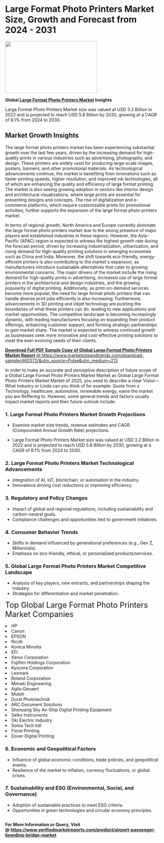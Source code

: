 <H1>Large Format Photo Printers Market Size, Growth and Forecast from 2024 - 2031</H1><img class="aligncenter size-medium wp-image-584254" src="https://thirdeyenews.in/wp-content/uploads/2024/09/Global-Market-Research-300x168.jpeg" alt="" width="300" height="168" /><p><strong>Global&nbsp;<a href="https://www.marketsizeandtrends.com/download-sample/460372/&amp;utm_source=Pulse&amp;utm_medium=213">Large Format Photo Printers Market</a> Insights</strong></p><p>Large Format Photo Printers Market size was valued at USD 3.2 Billion in 2022 and is projected to reach USD 5.8 Billion by 2030, growing at a CAGR of 8.1% from 2024 to 2030.</p><p><h2>Market Growth Insights</h2> <p>The large format photo printers market has been experiencing substantial growth over the last few years, driven by the increasing demand for high-quality prints in various industries such as advertising, photography, and design. These printers are widely used for producing large-scale images, posters, banners, and other promotional materials. As technological advancements continue, the market is benefiting from innovations such as faster printing speeds, higher resolution, and improved ink technologies, all of which are enhancing the quality and efficiency of large format printing. The market is also seeing growing adoption in sectors like interior design and architectural visualizations, where large prints are essential for presenting designs and concepts. The rise of digitalization and e-commerce platforms, which require customizable prints for promotional activities, further supports the expansion of the large format photo printers market. <a href="sample_download_link" target="_blank"></a></p> <p>In terms of regional growth, North America and Europe currently dominate the large format photo printers market due to the strong presence of major players and established industries in these regions. However, the Asia-Pacific (APAC) region is expected to witness the highest growth rate during the forecast period, driven by increasing industrialization, urbanization, and rising demand for high-quality printing solutions in emerging economies such as China and India. Moreover, the shift towards eco-friendly, energy-efficient printers is also contributing to the market's expansion, as manufacturers introduce sustainable alternatives that cater to growing environmental concerns. The major drivers of the market include the rising demand for high-quality prints in advertising, increased use of large format printers in the architectural and design industries, and the growing popularity of digital printing. Additionally, as print-on-demand services become more popular, the need for large format photo printers that can handle diverse print jobs efficiently is also increasing. Furthermore, advancements in 3D printing and inkjet technology are pushing the boundaries of what these printers can do, leading to new applications and market opportunities. The competitive landscape is becoming increasingly dynamic, with leading manufacturers focusing on expanding their product offerings, enhancing customer support, and forming strategic partnerships to gain market share. The market is expected to witness continued growth as businesses seek more innovative and cost-effective printing solutions to meet the ever-evolving needs of their clients. <a href="get_more_link" target="_blank"></p><p><span class=""><strong>Download Full PDF Sample Copy of Global Large Format Photo Printers Market Report</strong> @ <a href="https://www.marketsizeandtrends.com/download-sample/460372/&amp;utm_source=Pulse&amp;utm_medium=213" target="_blank">https://www.marketsizeandtrends.com/download-sample/460372/&amp;utm_source=Pulse&amp;utm_medium=213</a></span></p><p>In order to make an accurate and perceptive description of future scope of a Global&nbsp;Large Format Photo Printers Market Market as Global&nbsp;Large Format Photo Printers Market Market of 2025, you need to describe a clear Vision &ndash; What Industry or Linda can you think of for example: Quote from a Technology, healthcare, automotive, renewable energy, name the market you are Reffering to. However, some general trends and factors usually impact market reports and their future outlook include:</p><h3>1.&nbsp;<strong>Large Format Photo Printers Market Growth Projections</strong></h3><ul><li>Examine market size trends, revenue estimates and CAGR (Compounded Annual Growth Rate) projections.</li><li><p>Large Format Photo Printers Market size was valued at USD 3.2 Billion in 2022 and is projected to reach USD 5.8 Billion by 2030, growing at a CAGR of 8.1% from 2024 to 2030.</p></li></ul><h3>2.&nbsp;<strong>Large Format Photo Printers Market Technological Advancements</strong></h3><ul><li>Integration of AI, IoT, blockchain, or automation in the industry.</li><li>Innovations driving cost reductions or improving efficiency.</li></ul><h3>3.&nbsp;<strong>Regulatory and Policy Changes</strong></h3><ul><li>Impact of global and regional regulations, including sustainability and carbon-neutral goals.</li><li>Compliance challenges and opportunities tied to government initiatives.</li></ul><h3>4.&nbsp;<strong>Consumer Behavior Trends</strong></h3><ul><li>Shifts in demand influenced by generational preferences (e.g., Gen Z, Millennials).</li><li>Emphasis on eco-friendly, ethical, or personalized products/services.</li></ul><h3>5.&nbsp;<strong>Global Large Format Photo Printers Market Competitive Landscape</strong></h3><ul><li>Analysis of key players, new entrants, and partnerships shaping the industry.</li><li>Strategies for differentiation and market penetration.</li></ul><p data-pm-slice="1 1 []"><span style="color: inherit; font-family: inherit; font-size: 25px;">Top Global Large Format Photo Printers Market Companies</span></p><div class="" data-test-id=""><p><li>HP</li><li> Canon</li><li> EPSON</li><li> Ricoh</li><li> Konica Minolta</li><li> EFI</li><li> Xerox Corporation</li><li> Fujifilm Holdings Corporation</li><li> Kyocera Corporation</li><li> Lexmark</li><li> Roland Corporation</li><li> Mimaki Engineering</li><li> Agfa-Gevaert</li><li> Mutoh</li><li> Durst Phototechnik</li><li> ARC Document Solutions</li><li> Shenyang Sky Air-Ship Digital Printing Equipment</li><li> Seiko Instruments</li><li> Oki Electric Industry</li><li> Soma Tech Intl</li><li> Floral Printing</li><li> Dover Digital Printing</li></p></div><h3>6.&nbsp;<strong>Economic and Geopolitical Factors</strong></h3><ul><li>Influence of global economic conditions, trade policies, and geopolitical events.</li><li>Resilience of the market to inflation, currency fluctuations, or global crises.</li></ul><h3>7.&nbsp;<strong>Sustainability and ESG (Environmental, Social, and Governance)</strong></h3><ul><li>Adoption of sustainable practices to meet ESG criteria.</li><li>Opportunities in green technologies and circular economy principles.</li></ul><h2><strong style="font-size: 14px;">For More Information or Query, Visit @&nbsp;</strong><a style="background-color: #ffffff; font-size: 14px;" href="https://www.marketsizeandtrends.com/report/large-format-photo-printers-market/" target="_blank">https://www.verifiedmarketreports.com/product/airport-passenger-boarding-bridge-market</a></h2>
